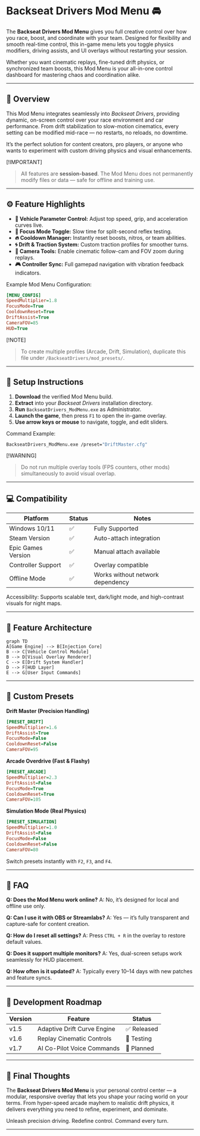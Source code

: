 # Backseat Drivers Mod Menu 🚘

The **Backseat Drivers Mod Menu** gives you full creative control over how you race, boost, and coordinate with your team. Designed for flexibility and smooth real-time control, this in-game menu lets you toggle physics modifiers, driving assists, and UI overlays without restarting your session.

Whether you want cinematic replays, fine-tuned drift physics, or synchronized team boosts, this Mod Menu is your all-in-one control dashboard for mastering chaos and coordination alike.

---

## 🧭 Overview

This Mod Menu integrates seamlessly into *Backseat Drivers*, providing dynamic, on-screen control over your race environment and car performance. From drift stabilization to slow-motion cinematics, every setting can be modified mid-race — no restarts, no reloads, no downtime.

It’s the perfect solution for content creators, pro players, or anyone who wants to experiment with custom driving physics and visual enhancements.

[!IMPORTANT]

> All features are **session-based**. The Mod Menu does not permanently modify files or data — safe for offline and training use.

---

## ⚙️ Feature Highlights

* **🚗 Vehicle Parameter Control:** Adjust top speed, grip, and acceleration curves live.
* **🧠 Focus Mode Toggle:** Slow time for split-second reflex testing.
* **🔥 Cooldown Manager:** Instantly reset boosts, nitros, or team abilities.
* **🌀 Drift & Traction System:** Custom traction profiles for smoother turns.
* **🎥 Camera Tools:** Enable cinematic follow-cam and FOV zoom during replays.
* **🎮 Controller Sync:** Full gamepad navigation with vibration feedback indicators.

Example Mod Menu Configuration:

```ini
[MENU_CONFIG]
SpeedMultiplier=1.8
FocusMode=True
CooldownReset=True
DriftAssist=True
CameraFOV=85
HUD=True
```

[!NOTE]

> To create multiple profiles (Arcade, Drift, Simulation), duplicate this file under `/BackseatDrivers/mod_presets/`.

---

## 🧰 Setup Instructions

1. **Download** the verified Mod Menu build.
2. **Extract** into your *Backseat Drivers* installation directory.
3. **Run** `BackseatDrivers_ModMenu.exe` as Administrator.
4. **Launch the game**, then press `F1` to open the in-game overlay.
5. **Use arrow keys or mouse** to navigate, toggle, and edit sliders.

Command Example:

```bash
BackseatDrivers_ModMenu.exe /preset="DriftMaster.cfg"
```

[!WARNING]

> Do not run multiple overlay tools (FPS counters, other mods) simultaneously to avoid visual overlap.

---

## 💻 Compatibility

| Platform           | Status | Notes                            |
| ------------------ | ------ | -------------------------------- |
| Windows 10/11      | ✅      | Fully Supported                  |
| Steam Version      | ✅      | Auto-attach integration          |
| Epic Games Version | ✅      | Manual attach available          |
| Controller Support | ✅      | Overlay compatible               |
| Offline Mode       | ✅      | Works without network dependency |

Accessibility: Supports scalable text, dark/light mode, and high-contrast visuals for night maps.

---

## 🧩 Feature Architecture

```mermaid
graph TD
A[Game Engine] --> B[Injection Core]
B --> C[Vehicle Control Module]
B --> D[Visual Overlay Renderer]
C --> E[Drift System Handler]
D --> F[HUD Layer]
E --> G[User Input Commands]
```

---

## 🧠 Custom Presets

**Drift Master (Precision Handling)**

```ini
[PRESET_DRIFT]
SpeedMultiplier=1.6
DriftAssist=True
FocusMode=False
CooldownReset=False
CameraFOV=95
```

**Arcade Overdrive (Fast & Flashy)**

```ini
[PRESET_ARCADE]
SpeedMultiplier=2.3
DriftAssist=False
FocusMode=True
CooldownReset=True
CameraFOV=105
```

**Simulation Mode (Real Physics)**

```ini
[PRESET_SIMULATION]
SpeedMultiplier=1.0
DriftAssist=False
FocusMode=False
CooldownReset=False
CameraFOV=80
```

Switch presets instantly with `F2`, `F3`, and `F4`.

---

## 💬 FAQ

**Q: Does the Mod Menu work online?**
A: No, it’s designed for local and offline use only.

**Q: Can I use it with OBS or Streamlabs?**
A: Yes — it’s fully transparent and capture-safe for content creation.

**Q: How do I reset all settings?**
A: Press `CTRL + R` in the overlay to restore default values.

**Q: Does it support multiple monitors?**
A: Yes, dual-screen setups work seamlessly for HUD placement.

**Q: How often is it updated?**
A: Typically every 10–14 days with new patches and feature syncs.

---

## 🚀 Development Roadmap

| Version | Feature                     | Status     |
| ------- | --------------------------- | ---------- |
| v1.5    | Adaptive Drift Curve Engine | ✅ Released |
| v1.6    | Replay Cinematic Controls   | 🚧 Testing |
| v1.7    | AI Co-Pilot Voice Commands  | 🧩 Planned |

---

## 🏁 Final Thoughts

The **Backseat Drivers Mod Menu** is your personal control center — a modular, responsive overlay that lets you shape your racing world on your terms. From hyper-speed arcade mayhem to realistic drift physics, it delivers everything you need to refine, experiment, and dominate.

Unleash precision driving. Redefine control. Command every turn.

---
